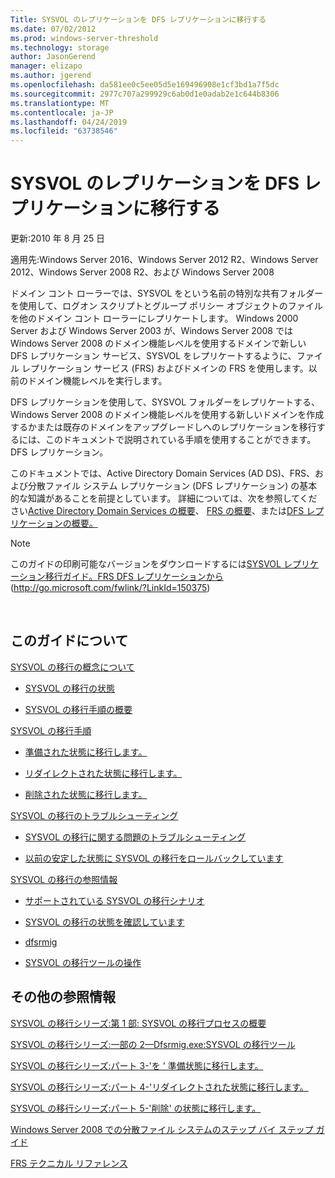 ```yaml
---
Title: SYSVOL のレプリケーションを DFS レプリケーションに移行する
ms.date: 07/02/2012
ms.prod: windows-server-threshold
ms.technology: storage
author: JasonGerend
manager: elizapo
ms.author: jgerend
ms.openlocfilehash: da581ee0c5ee05d5e169496908e1cf3bd1a7f5dc
ms.sourcegitcommit: 2977c707a299929c6ab0d1e0adab2e1c644b8306
ms.translationtype: MT
ms.contentlocale: ja-JP
ms.lasthandoff: 04/24/2019
ms.locfileid: "63738546"
---
```

# <a name="migrate-sysvol-replication-to-dfs-replication"></a>SYSVOL のレプリケーションを DFS レプリケーションに移行する


更新:2010 年 8 月 25 日

適用先:Windows Server 2016、Windows Server 2012 R2、Windows Server 2012、Windows Server 2008 R2、および Windows Server 2008

ドメイン コント ローラーでは、SYSVOL をという名前の特別な共有フォルダーを使用して、ログオン スクリプトとグループ ポリシー オブジェクトのファイルを他のドメイン コント ローラーにレプリケートします。 Windows 2000 Server および Windows Server 2003 が、Windows Server 2008 では Windows Server 2008 のドメイン機能レベルを使用するドメインで新しい DFS レプリケーション サービス、SYSVOL をレプリケートするように、ファイル レプリケーション サービス (FRS) およびドメインの FRS を使用します。以前のドメイン機能レベルを実行します。

DFS レプリケーションを使用して、SYSVOL フォルダーをレプリケートする、Windows Server 2008 のドメイン機能レベルを使用する新しいドメインを作成するかまたは既存のドメインをアップグレードしへのレプリケーションを移行するには、このドキュメントで説明されている手順を使用することができます。DFS レプリケーション。

このドキュメントでは、Active Directory Domain Services (AD DS)、FRS、および分散ファイル システム レプリケーション (DFS レプリケーション) の基本的な知識があることを前提としています。 詳細については、次を参照してください[Active Directory Domain Services の概要](http://go.microsoft.com/fwlink/?linkid=147787)、 [FRS の概要](http://go.microsoft.com/fwlink/?linkid=121763)、または[DFS レプリケーションの概要。](http://go.microsoft.com/fwlink/?linkid=121762)


> [!NOTE]
> このガイドの印刷可能なバージョンをダウンロードするには<a href="http://go.microsoft.com/fwlink/?linkid=150375">SYSVOL レプリケーション移行ガイド。FRS DFS レプリケーションから</a>(http://go.microsoft.com/fwlink/?LinkId=150375)
<br>


## <a name="in-this-guide"></a>このガイドについて

[SYSVOL の移行の概念について](https://docs.microsoft.com/en-us/previous-versions/windows/it-pro/windows-server-2008-R2-and-2008/dd640170(v=ws.10))

  - [SYSVOL の移行の状態](https://docs.microsoft.com/en-us/previous-versions/windows/it-pro/windows-server-2008-R2-and-2008/dd641052(v=ws.10))  
      
  - [SYSVOL の移行手順の概要](https://docs.microsoft.com/en-us/previous-versions/windows/it-pro/windows-server-2008-R2-and-2008/dd639809(v=ws.10))  
      

[SYSVOL の移行手順](https://docs.microsoft.com/en-us/previous-versions/windows/it-pro/windows-server-2008-R2-and-2008/dd639860(v=ws.10))

  - [準備された状態に移行します。](https://docs.microsoft.com/en-us/previous-versions/windows/it-pro/windows-server-2008-R2-and-2008/dd641193(v=ws.10))  
      
  - [リダイレクトされた状態に移行します。](https://docs.microsoft.com/en-us/previous-versions/windows/it-pro/windows-server-2008-R2-and-2008/dd641340(v=ws.10))  
      
  - [削除された状態に移行します。](https://docs.microsoft.com/en-us/previous-versions/windows/it-pro/windows-server-2008-R2-and-2008/dd640254(v=ws.10))  
      

[SYSVOL の移行のトラブルシューティング](https://docs.microsoft.com/en-us/previous-versions/windows/it-pro/windows-server-2008-R2-and-2008/dd640395(v=ws.10))

  - [SYSVOL の移行に関する問題のトラブルシューティング](https://docs.microsoft.com/en-us/previous-versions/windows/it-pro/windows-server-2008-R2-and-2008/dd639976(v=ws.10))  
      
  - [以前の安定した状態に SYSVOL の移行をロールバックしています](https://docs.microsoft.com/en-us/previous-versions/windows/it-pro/windows-server-2008-R2-and-2008/dd640509(v=ws.10))  
      

[SYSVOL の移行の参照情報](https://docs.microsoft.com/en-us/previous-versions/windows/it-pro/windows-server-2008-R2-and-2008/dd640293(v=ws.10))

  - [サポートされている SYSVOL の移行シナリオ](https://docs.microsoft.com/en-us/previous-versions/windows/it-pro/windows-server-2008-R2-and-2008/dd639854(v=ws.10))  
      
  - [SYSVOL の移行の状態を確認しています](https://docs.microsoft.com/en-us/previous-versions/windows/it-pro/windows-server-2008-R2-and-2008/dd639789(v=ws.10))  
      
  - [dfsrmig](https://docs.microsoft.com/en-us/previous-versions/windows/it-pro/windows-server-2008-R2-and-2008/dd641227(v=ws.10))  
      
  - [SYSVOL の移行ツールの操作](https://docs.microsoft.com/en-us/previous-versions/windows/it-pro/windows-server-2008-R2-and-2008/dd639712(v=ws.10))  
      

## <a name="additional-references"></a>その他の参照情報

[SYSVOL の移行シリーズ:第 1 部: SYSVOL の移行プロセスの概要](http://go.microsoft.com/fwlink/?linkid=121756)

[SYSVOL の移行シリーズ:一部の 2—Dfsrmig.exe:SYSVOL の移行ツール](http://go.microsoft.com/fwlink/?linkid=121757)

[SYSVOL の移行シリーズ:パート 3-'を ' 準備状態に移行します。](http://go.microsoft.com/fwlink/?linkid=121758)

[SYSVOL の移行シリーズ:パート 4-'リダイレクトされた状態に移行します。](http://go.microsoft.com/fwlink/?linkid=121759)

[SYSVOL の移行シリーズ:パート 5-'削除' の状態に移行します。](http://go.microsoft.com/fwlink/?linkid=121760)

[Windows Server 2008 での分散ファイル システムのステップ バイ ステップ ガイド](http://go.microsoft.com/fwlink/?linkid=85231)

[FRS テクニカル リファレンス](http://go.microsoft.com/fwlink/?linkid=121764)

